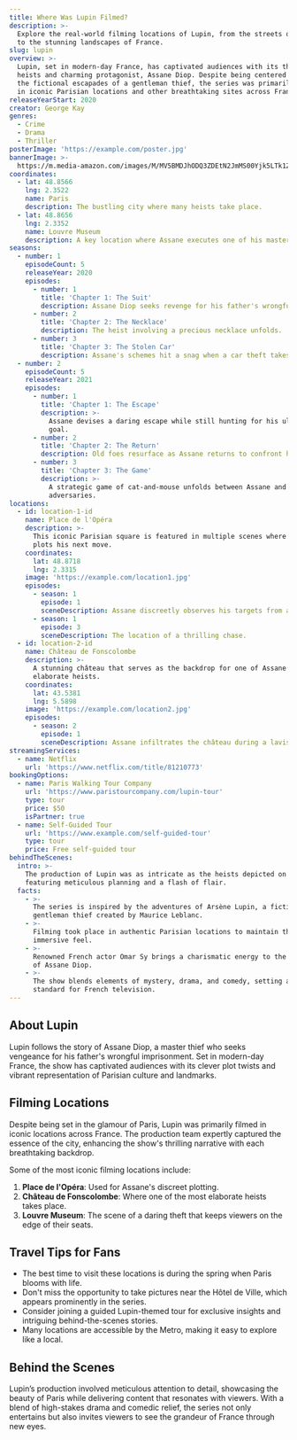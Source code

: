 ```yaml
---
title: Where Was Lupin Filmed?
description: >-
  Explore the real-world filming locations of Lupin, from the streets of Paris
  to the stunning landscapes of France.
slug: lupin
overview: >-
  Lupin, set in modern-day France, has captivated audiences with its thrilling
  heists and charming protagonist, Assane Diop. Despite being centered around
  the fictional escapades of a gentleman thief, the series was primarily filmed
  in iconic Parisian locations and other breathtaking sites across France.
releaseYearStart: 2020
creator: George Kay
genres:
  - Crime
  - Drama
  - Thriller
posterImage: 'https://example.com/poster.jpg'
bannerImage: >-
  https://m.media-amazon.com/images/M/MV5BMDJhODQ3ZDEtN2JmMS00Yjk5LTk1ZTUtMzI3YTU0NTNjMjAyXkEyXkFqcGc@._V1_SX300.jpg
coordinates:
  - lat: 48.8566
    lng: 2.3522
    name: Paris
    description: The bustling city where many heists take place.
  - lat: 48.8656
    lng: 2.3352
    name: Louvre Museum
    description: A key location where Assane executes one of his master plans.
seasons:
  - number: 1
    episodeCount: 5
    releaseYear: 2020
    episodes:
      - number: 1
        title: 'Chapter 1: The Suit'
        description: Assane Diop seeks revenge for his father's wrongful imprisonment.
      - number: 2
        title: 'Chapter 2: The Necklace'
        description: The heist involving a precious necklace unfolds.
      - number: 3
        title: 'Chapter 3: The Stolen Car'
        description: Assane's schemes hit a snag when a car theft takes an unexpected turn.
  - number: 2
    episodeCount: 5
    releaseYear: 2021
    episodes:
      - number: 1
        title: 'Chapter 1: The Escape'
        description: >-
          Assane devises a daring escape while still hunting for his ultimate
          goal.
      - number: 2
        title: 'Chapter 2: The Return'
        description: Old foes resurface as Assane returns to confront his past.
      - number: 3
        title: 'Chapter 3: The Game'
        description: >-
          A strategic game of cat-and-mouse unfolds between Assane and his
          adversaries.
locations:
  - id: location-1-id
    name: Place de l'Opéra
    description: >-
      This iconic Parisian square is featured in multiple scenes where Assane
      plots his next move.
    coordinates:
      lat: 48.8718
      lng: 2.3315
    image: 'https://example.com/location1.jpg'
    episodes:
      - season: 1
        episode: 1
        sceneDescription: Assane discreetly observes his targets from afar.
      - season: 1
        episode: 3
        sceneDescription: The location of a thrilling chase.
  - id: location-2-id
    name: Château de Fonscolombe
    description: >-
      A stunning château that serves as the backdrop for one of Assane’s most
      elaborate heists.
    coordinates:
      lat: 43.5381
      lng: 5.5898
    image: 'https://example.com/location2.jpg'
    episodes:
      - season: 2
        episode: 1
        sceneDescription: Assane infiltrates the château during a lavish party.
streamingServices:
  - name: Netflix
    url: 'https://www.netflix.com/title/81210773'
bookingOptions:
  - name: Paris Walking Tour Company
    url: 'https://www.paristourcompany.com/lupin-tour'
    type: tour
    price: $50
    isPartner: true
  - name: Self-Guided Tour
    url: 'https://www.example.com/self-guided-tour'
    type: tour
    price: Free self-guided tour
behindTheScenes:
  intro: >-
    The production of Lupin was as intricate as the heists depicted on screen,
    featuring meticulous planning and a flash of flair.
  facts:
    - >-
      The series is inspired by the adventures of Arsène Lupin, a fictional
      gentleman thief created by Maurice Leblanc.
    - >-
      Filming took place in authentic Parisian locations to maintain the show's
      immersive feel.
    - >-
      Renowned French actor Omar Sy brings a charismatic energy to the character
      of Assane Diop.
    - >-
      The show blends elements of mystery, drama, and comedy, setting a new
      standard for French television.
---
```


## About Lupin

Lupin follows the story of Assane Diop, a master thief who seeks vengeance for his father's wrongful imprisonment. Set in modern-day France, the show has captivated audiences with its clever plot twists and vibrant representation of Parisian culture and landmarks.

## Filming Locations

Despite being set in the glamour of Paris, Lupin was primarily filmed in iconic locations across France. The production team expertly captured the essence of the city, enhancing the show's thrilling narrative with each breathtaking backdrop.

Some of the most iconic filming locations include:

1. **Place de l'Opéra**: Used for Assane's discreet plotting.
2. **Château de Fonscolombe**: Where one of the most elaborate heists takes place.
3. **Louvre Museum**: The scene of a daring theft that keeps viewers on the edge of their seats.

## Travel Tips for Fans

- The best time to visit these locations is during the spring when Paris blooms with life.
- Don't miss the opportunity to take pictures near the Hôtel de Ville, which appears prominently in the series.
- Consider joining a guided Lupin-themed tour for exclusive insights and intriguing behind-the-scenes stories.
- Many locations are accessible by the Metro, making it easy to explore like a local.

## Behind the Scenes

Lupin’s production involved meticulous attention to detail, showcasing the beauty of Paris while delivering content that resonates with viewers. With a blend of high-stakes drama and comedic relief, the series not only entertains but also invites viewers to see the grandeur of France through new eyes.

